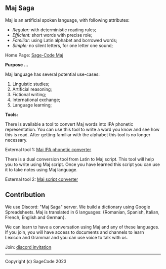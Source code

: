 ## Maj Saga

Maj is an artificial spoken language,  with following attributes:

* *Regular:* with deterministic reading rules;
* *Efficient:* short words with precise role;
* *Familiar:* using Latin alphabet and borrowed words;
* *Simple:* no silent letters, for one letter one sound;

Home Page: [Sage-Code Maj](https://sagecode.pro/maj/)

**Purpose ...**

Maj language has several potential use-cases:

1. Linguistic studies;
2. Artificial reasoning;
3. Fictional writing;
4. International exchange;
5. Language learning;

**Tools:** 

There is available a tool to convert Maj words into IPA phonetic representation. You can use this tool to write a word you know and see how this is read. After getting familiar with the alphabet this tool is no longer necessary.

External tool 1: [Maj IPA phonetic converter](https://lingojam.com/MajIPA)

There is a dual conversion tool from Latin to Maj script. This tool will help you to write using Maj script. Once you have learned this script you can use it to take notes using Maj language. 

External tool 2: [Maj script converter](https://lingojam.com/MajScript)


## Contribution

We use Discord: "Maj Saga" server. We build a dictionary using Google Spreadsheets. Maj is translated in 6 languages: {Romanian, Spanish, Italian, French, English and German}.

We can learn to have a conversation using Maj and any of these languages. If you join, you will have access to documents and channels to learn Lexicon and Grammar and you can use voice to talk with us.

Join: [discord invitation](https://discord.gg/Y8Bredb3eW)

---

Copyright (c) SageCode 2023
